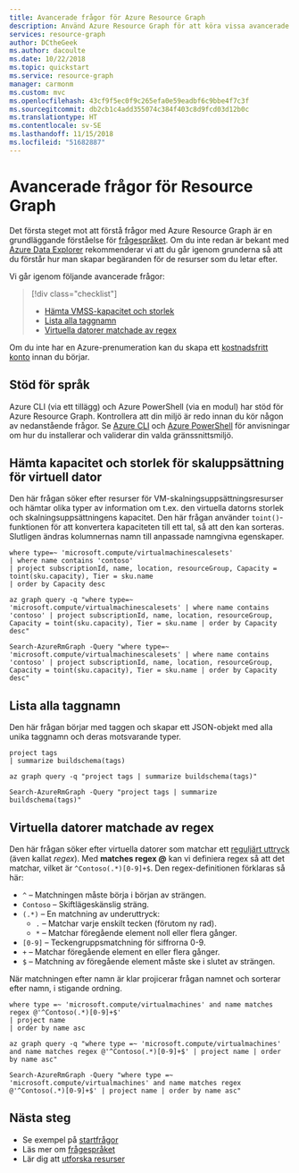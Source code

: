 ```yaml
---
title: Avancerade frågor för Azure Resource Graph
description: Använd Azure Resource Graph för att köra vissa avancerade frågor.
services: resource-graph
author: DCtheGeek
ms.author: dacoulte
ms.date: 10/22/2018
ms.topic: quickstart
ms.service: resource-graph
manager: carmonm
ms.custom: mvc
ms.openlocfilehash: 43cf9f5ec0f9c265efa0e59eadbf6c9bbe4f7c3f
ms.sourcegitcommit: db2cb1c4add355074c384f403c8d9fcd03d12b0c
ms.translationtype: HT
ms.contentlocale: sv-SE
ms.lasthandoff: 11/15/2018
ms.locfileid: "51682887"
---
```

# <a name="advanced-resource-graph-queries"></a>Avancerade frågor för Resource Graph

Det första steget mot att förstå frågor med Azure Resource Graph är en grundläggande förståelse för [frågespråket](../concepts/query-language.md). Om du inte redan är bekant med [Azure Data Explorer](../../../data-explorer/data-explorer-overview.md) rekommenderar vi att du går igenom grunderna så att du förstår hur man skapar begäranden för de resurser som du letar efter.

Vi går igenom följande avancerade frågor:

> [!div class="checklist"]
> - [Hämta VMSS-kapacitet och storlek](#vmss-capacity)
> - [Lista alla taggnamn](#list-all-tags)
> - [Virtuella datorer matchade av regex](#vm-regex)

Om du inte har en Azure-prenumeration kan du skapa ett [kostnadsfritt konto](https://azure.microsoft.com/free) innan du börjar.

## <a name="language-support"></a>Stöd för språk

Azure CLI (via ett tillägg) och Azure PowerShell (via en modul) har stöd för Azure Resource Graph. Kontrollera att din miljö är redo innan du kör någon av nedanstående frågor. Se [Azure CLI](../first-query-azurecli.md#add-the-resource-graph-extension) och [Azure PowerShell](../first-query-powershell.md#add-the-resource-graph-module) för anvisningar om hur du installerar och validerar din valda gränssnittsmiljö.

## <a name="vmss-capacity"></a>Hämta kapacitet och storlek för skaluppsättning för virtuell dator

Den här frågan söker efter resurser för VM-skalningsuppsättningsresurser och hämtar olika typer av information om t.ex. den virtuella datorns storlek och skalningsuppsättningens kapacitet. Den här frågan använder `toint()`-funktionen för att konvertera kapaciteten till ett tal, så att den kan sorteras. Slutligen ändras kolumnernas namn till anpassade namngivna egenskaper.

```Query
where type=~ 'microsoft.compute/virtualmachinescalesets'
| where name contains 'contoso'
| project subscriptionId, name, location, resourceGroup, Capacity = toint(sku.capacity), Tier = sku.name
| order by Capacity desc
```

```azurecli-interactive
az graph query -q "where type=~ 'microsoft.compute/virtualmachinescalesets' | where name contains 'contoso' | project subscriptionId, name, location, resourceGroup, Capacity = toint(sku.capacity), Tier = sku.name | order by Capacity desc"
```

```azurepowershell-interactive
Search-AzureRmGraph -Query "where type=~ 'microsoft.compute/virtualmachinescalesets' | where name contains 'contoso' | project subscriptionId, name, location, resourceGroup, Capacity = toint(sku.capacity), Tier = sku.name | order by Capacity desc"
```

## <a name="list-all-tags"></a>Lista alla taggnamn

Den här frågan börjar med taggen och skapar ett JSON-objekt med alla unika taggnamn och deras motsvarande typer.

```Query
project tags
| summarize buildschema(tags)
```

```azurecli-interactive
az graph query -q "project tags | summarize buildschema(tags)"
```

```azurepowershell-interactive
Search-AzureRmGraph -Query "project tags | summarize buildschema(tags)"
```

## <a name="vm-regex"></a>Virtuella datorer matchade av regex

Den här frågan söker efter virtuella datorer som matchar ett [reguljärt uttryck](/dotnet/standard/base-types/regular-expression-language-quick-reference) (även kallat _regex_).
Med **matches regex @** kan vi definiera regex så att det matchar, vilket är `^Contoso(.*)[0-9]+$`. Den regex-definitionen förklaras så här:

- `^` – Matchningen måste börja i början av strängen.
- `Contoso` – Skiftlägeskänslig sträng.
- `(.*)` – En matchning av underuttryck:
  - `.` – Matchar varje enskilt tecken (förutom ny rad).
  - `*` – Matchar föregående element noll eller flera gånger.
- `[0-9]` – Teckengruppsmatchning för siffrorna 0-9.
- `+` – Matchar föregående element en eller flera gånger.
- `$` – Matchning av föregående element måste ske i slutet av strängen.

När matchningen efter namn är klar projicerar frågan namnet och sorterar efter namn, i stigande ordning.

```Query
where type =~ 'microsoft.compute/virtualmachines' and name matches regex @'^Contoso(.*)[0-9]+$'
| project name
| order by name asc
```

```azurecli-interactive
az graph query -q "where type =~ 'microsoft.compute/virtualmachines' and name matches regex @'^Contoso(.*)[0-9]+$' | project name | order by name asc"
```

```azurepowershell-interactive
Search-AzureRmGraph -Query "where type =~ 'microsoft.compute/virtualmachines' and name matches regex @'^Contoso(.*)[0-9]+$' | project name | order by name asc"
```

## <a name="next-steps"></a>Nästa steg

- Se exempel på [startfrågor](starter.md)
- Läs mer om [frågespråket](../concepts/query-language.md)
- Lär dig att [utforska resurser](../concepts/explore-resources.md)
